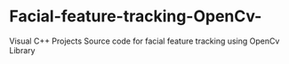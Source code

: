 Facial-feature-tracking-OpenCv-
===============================

Visual C++ Projects Source code for facial feature tracking using OpenCv Library 
